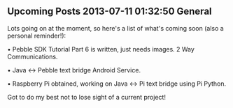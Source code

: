 Upcoming Posts
2013-07-11 01:32:50
General
---

Lots going on at the moment, so here's a list of what's coming soon (also a personal reminder!):

• Pebble SDK Tutorial Part 6 is written, just needs images. 2 Way Communications.

• Java <-> Pebble text bridge Android Service.

• Raspberry Pi obtained, working on Java <-> Pi text bridge using Pi Python.


Got to do my best not to lose sight of a current project!
